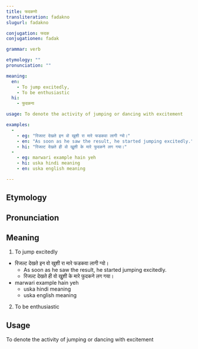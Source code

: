 ```yaml
---
title: फदकणो
transliteration: fadakno
slugurl: fadakno

conjugation: फदक
conjugationen: fadak

grammar: verb

etymology: ""
pronunciation: ""

meaning: 
  en: 
    - To jump excitedly, 
    - To be enthusiastic
  hi: 
    - फुदकना

usage: To denote the activity of jumping or dancing with excitement

examples:
  - 
    - eg: "रिजल्ट देखते इन वो खुशी रा मारे फडकवा लागी ग्यो।" 
    - en: "As soon as he saw the result, he started jumping excitedly."
    - hi: "रिजल्ट देखते ही वो खुुशी के मारे फुदकने लग गया।"
  - 
    - eg: marwari example hain yeh
    - hi: uska hindi meaning
    - en: uska english meaning

---
```


## Etymology

## Pronunciation
## Meaning
1. To jump excitedly
  - रिजल्ट देखते इन वो खुशी रा मारे फडकवा लागी ग्यो। 
    - As soon as he saw the result, he started jumping excitedly.
    - रिजल्ट देखते ही वो खुुशी के मारे फुदकने लग गया।
  - marwari example hain yeh
    - uska hindi meaning
    - uska english meaning
2. To be enthusiastic

## Usage 
To denote the activity of jumping or dancing with excitement